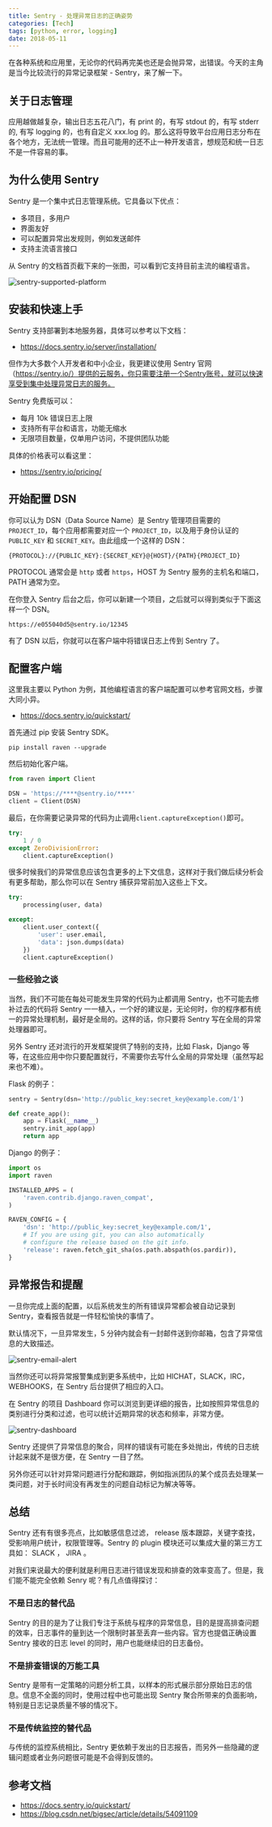 ```yaml
---
title: Sentry - 处理异常日志的正确姿势
categories: [Tech]
tags: [python, error, logging]
date: 2018-05-11
---
```


在各种系统和应用里，无论你的代码再完美也还是会抛异常，出错误。今天的主角是当今比较流行的异常记录框架 - Sentry，来了解一下。

<!-- more -->

## 关于日志管理

应用越做越复杂，输出日志五花八门，有 print 的，有写 stdout 的，有写 stderr 的, 有写 logging 的，也有自定义 xxx.log 的。那么这将导致平台应用日志分布在各个地方，无法统一管理。而且可能用的还不止一种开发语言，想规范和统一日志不是一件容易的事。

## 为什么使用 Sentry

Sentry 是一个集中式日志管理系统。它具备以下优点：

- 多项目，多用户
- 界面友好
- 可以配置异常出发规则，例如发送邮件
- 支持主流语言接口

从 Sentry 的文档首页截下来的一张图，可以看到它支持目前主流的编程语言。

![sentry-supported-platform](https://img.tobyqin.cn/sentry-supported-platform.png)

## 安装和快速上手

Sentry 支持部署到本地服务器，具体可以参考以下文档：

- https://docs.sentry.io/server/installation/

但作为大多数个人开发者和中小企业，我更建议使用 Sentry 官网（https://sentry.io/）提供的云服务，你只需要注册一个Sentry账号，就可以快速享受到集中处理异常日志的服务。

Sentry 免费版可以：

- 每月 10k 错误日志上限
- 支持所有平台和语言，功能无缩水
- 无限项目数量，仅单用户访问，不提供团队功能

具体的价格表可以看这里：

- https://sentry.io/pricing/

## 开始配置 DSN

你可以认为 DSN（Data Source Name）是 Sentry 管理项目需要的`PROJECT_ID`，每个应用都需要对应一个 `PROJECT_ID`，以及用于身份认证的 `PUBLIC_KEY` 和 `SECRET_KEY`。由此组成一个这样的 DSN：

```
{PROTOCOL}://{PUBLIC_KEY}:{SECRET_KEY}@{HOST}/{PATH}{PROJECT_ID}
```

PROTOCOL 通常会是 `http` 或者 `https`，HOST 为 Sentry 服务的主机名和端口，PATH 通常为空。

在你登入 Sentry 后台之后，你可以新建一个项目，之后就可以得到类似于下面这样一个 DSN。

```
https://e055040d5@sentry.io/12345
```

有了 DSN 以后，你就可以在客户端中将错误日志上传到 Sentry 了。

## 配置客户端

这里我主要以 Python 为例，其他编程语言的客户端配置可以参考官网文档，步骤大同小异。

- https://docs.sentry.io/quickstart/

首先通过 pip 安装 Sentry SDK。

```
pip install raven --upgrade
```

然后初始化客户端。

```Python
from raven import Client

DSN = 'https://****@sentry.io/****'
client = Client(DSN)
```

最后，在你需要记录异常的代码为止调用`client.captureException()`即可。

```Python
try:
    1 / 0
except ZeroDivisionError:
    client.captureException()
```

很多时候我们的异常信息应该包含更多的上下文信息，这样对于我们做后续分析会有更多帮助，那么你可以在 Sentry 捕获异常前加入这些上下文。

```Python
try:
    processing(user, data)

except:
    client.user_context({
        'user': user.email,
        'data': json.dumps(data)
    })
    client.captureException()
```

### 一些经验之谈

当然，我们不可能在每处可能发生异常的代码为止都调用 Sentry，也不可能去修补过去的代码将 Sentry 一一植入，一个好的建议是，无论何时，你的程序都有统一的异常处理机制，最好是全局的。这样的话，你只要将 Sentry 写在全局的异常处理器即可。

另外 Sentry 还对流行的开发框架提供了特别的支持，比如 Flask，Django 等等，在这些应用中你只要配置就行，不需要你去写什么全局的异常处理（虽然写起来也不难）。

Flask 的例子：

```Python
sentry = Sentry(dsn='http://public_key:secret_key@example.com/1')

def create_app():
    app = Flask(__name__)
    sentry.init_app(app)
    return app
```

Django 的例子：

```Python
import os
import raven

INSTALLED_APPS = (
    'raven.contrib.django.raven_compat',
)

RAVEN_CONFIG = {
    'dsn': 'http://public_key:secret_key@example.com/1',
    # If you are using git, you can also automatically
    # configure the release based on the git info.
    'release': raven.fetch_git_sha(os.path.abspath(os.pardir)),
}
```

## 异常报告和提醒

一旦你完成上面的配置，以后系统发生的所有错误异常都会被自动记录到 Sentry，查看报告就是一件轻松愉快的事情了。

默认情况下，一旦异常发生，5 分钟内就会有一封邮件送到你邮箱，包含了异常信息的大致描述。

![sentry-email-alert](https://img.tobyqin.cn/sentry-email-alert.png)

当然你还可以将异常报警集成到更多系统中，比如 HICHAT，SLACK，IRC，WEBHOOKS，在 Sentry 后台提供了相应的入口。

在 Sentry 的项目 Dashboard 你可以浏览到更详细的报告，比如按照异常信息的类别进行分类和过滤，也可以统计近期异常的状态和频率，非常方便。

![sentry-dashboard](https://img.tobyqin.cn/sentry-dashboard.png)

Sentry 还提供了异常信息的聚合，同样的错误有可能在多处抛出，传统的日志统计起来就不是很方便，在 Sentry 一目了然。

另外你还可以针对异常问题进行分配和跟踪，例如指派团队的某个成员去处理某一类问题，对于长时间没有再发生的问题自动标记为解决等等。

## 总结

Sentry 还有有很多亮点，比如敏感信息过滤， release 版本跟踪，关键字查找，受影响用户统计，权限管理等。Sentry 的 plugin 模块还可以集成大量的第三方工具如： SLACK ， JIRA 。

对我们来说最大的便利就是利用日志进行错误发现和排查的效率变高了。但是，我们能不能完全依赖 Senry 呢？有几点值得探讨：

### 不是日志的替代品

Sentry 的目的是为了让我们专注于系统与程序的异常信息，目的是提高排查问题的效率，日志事件的量到达一个限制时甚至丢弃一些内容。官方也提倡正确设置 Sentry 接收的日志 level 的同时，用户也能继续旧的日志备份。

### 不是排查错误的万能工具

Sentry 是带有一定策略的问题分析工具，以样本的形式展示部分原始日志的信息。信息不全面的同时，使用过程中也可能出现 Sentry 聚合所带来的负面影响，特别是日志记录质量不够的情况下。

### 不是传统监控的替代品

与传统的监控系统相比，Sentry 更依赖于发出的日志报告，而另外一些隐藏的逻辑问题或者业务问题很可能是不会得到反馈的。

## 参考文档

- https://docs.sentry.io/quickstart/
- https://blog.csdn.net/bigsec/article/details/54091109

